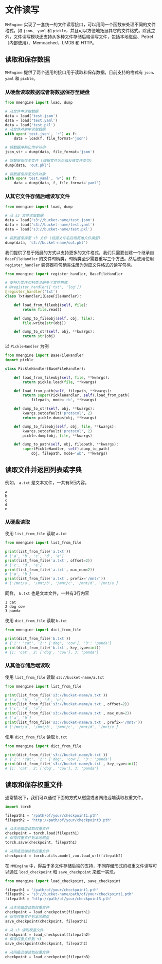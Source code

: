 # 文件读写

`MMEngine` 实现了一套统一的文件读写接口，可以用同一个函数来处理不同的文件格式，如 `json`、
`yaml` 和 `pickle`，并且可以方便地拓展其它的文件格式。除此之外，文件读写模块还支持从多种文件存储后端读写文件，包括本地磁盘、Petrel（内部使用）、Memcached、LMDB 和 HTTP。

## 读取和保存数据

`MMEngine` 提供了两个通用的接口用于读取和保存数据，目前支持的格式有 `json`、`yaml` 和
`pickle`。

### 从硬盘读取数据或者将数据保存至硬盘

```python
from mmengine import load, dump

# 从文件中读取数据
data = load('test.json')
data = load('test.yaml')
data = load('test.pkl')
# 从文件对象中读取数据
with open('test.json', 'r') as f:
    data = load(f, file_format='json')

# 将数据序列化为字符串
json_str = dump(data, file_format='json')

# 将数据保存至文件 (根据文件名后缀反推文件类型)
dump(data, 'out.pkl')

# 将数据保存至文件对象
with open('test.yaml', 'w') as f:
    data = dump(data, f, file_format='yaml')
```

### 从其它文件存储后端读写文件

```python
from mmengine import load, dump

# 从 s3 文件读取数据
data = load('s3://bucket-name/test.json')
data = load('s3://bucket-name/test.yaml')
data = load('s3://bucket-name/test.pkl')

# 将数据保存至 s3 文件 (根据文件名后缀反推文件类型)
dump(data, 's3://bucket-name/out.pkl')
```

我们提供了易于拓展的方式以支持更多的文件格式，我们只需要创建一个继承自 `BaseFileHandler` 的文件句柄类，句柄类至少需要重写三个方法。然后使用使用 `register_handler` 装饰器将句柄类注册为对应文件格式的读写句柄。

```python
from mmengine import register_handler, BaseFileHandler

# 支持为文件句柄类注册多个文件格式
# @register_handler(['txt', 'log'])
@register_handler('txt')
class TxtHandler1(BaseFileHandler):

    def load_from_fileobj(self, file):
        return file.read()

    def dump_to_fileobj(self, obj, file):
        file.write(str(obj))

    def dump_to_str(self, obj, **kwargs):
        return str(obj)
```

以 `PickleHandler` 为例

```python
from mmengine import BaseFileHandler
import pickle

class PickleHandler(BaseFileHandler):

    def load_from_fileobj(self, file, **kwargs):
        return pickle.load(file, **kwargs)

    def load_from_path(self, filepath, **kwargs):
        return super(PickleHandler, self).load_from_path(
            filepath, mode='rb', **kwargs)

    def dump_to_str(self, obj, **kwargs):
        kwargs.setdefault('protocol', 2)
        return pickle.dumps(obj, **kwargs)

    def dump_to_fileobj(self, obj, file, **kwargs):
        kwargs.setdefault('protocol', 2)
        pickle.dump(obj, file, **kwargs)

    def dump_to_path(self, obj, filepath, **kwargs):
        super(PickleHandler, self).dump_to_path(
            obj, filepath, mode='wb', **kwargs)
```

## 读取文件并返回列表或字典

例如， `a.txt` 是文本文件，一共有5行内容。

```
a
b
c
d
e
```

### 从硬盘读取

使用 `list_from_file` 读取 `a.txt`

```python
from mmengine import list_from_file

print(list_from_file('a.txt'))
# ['a', 'b', 'c', 'd', 'e']
print(list_from_file('a.txt', offset=2))
# ['c', 'd', 'e']
print(list_from_file('a.txt', max_num=2))
# ['a', 'b']
print(list_from_file('a.txt', prefix='/mnt/'))
# ['/mnt/a', '/mnt/b', '/mnt/c', '/mnt/d', '/mnt/e']
```

同样， `b.txt` 也是文本文件，一共有3行内容

```
1 cat
2 dog cow
3 panda
```

使用 `dict_from_file` 读取 `b.txt`

```python
from mmengine import dict_from_file

print(dict_from_file('b.txt'))
# {'1': 'cat', '2': ['dog', 'cow'], '3': 'panda'}
print(dict_from_file('b.txt', key_type=int))
# {1: 'cat', 2: ['dog', 'cow'], 3: 'panda'}
```

### 从其他存储后端读取

使用 `list_from_file` 读取 `s3://bucket-name/a.txt`

```python
from mmengine import list_from_file

print(list_from_file('s3://bucket-name/a.txt'))
# ['a', 'b', 'c', 'd', 'e']
print(list_from_file('s3://bucket-name/a.txt', offset=2))
# ['c', 'd', 'e']
print(list_from_file('s3://bucket-name/a.txt', max_num=2))
# ['a', 'b']
print(list_from_file('s3://bucket-name/a.txt', prefix='/mnt/'))
# ['/mnt/a', '/mnt/b', '/mnt/c', '/mnt/d', '/mnt/e']
```

使用 `dict_from_file` 读取 `b.txt`

```python
from mmengine import dict_from_file

print(dict_from_file('s3://bucket-name/b.txt'))
# {'1': 'cat', '2': ['dog', 'cow'], '3': 'panda'}
print(dict_from_file('s3://bucket-name/b.txt', key_type=int))
# {1: 'cat', 2: ['dog', 'cow'], 3: 'panda'}
```

## 读取和保存权重文件

通常情况下，我们可以通过下面的方式从磁盘或者网络远端读取权重文件。

```python
import torch

filepath1 = '/path/of/your/checkpoint1.pth'
filepath2 = 'http://path/of/your/checkpoint3.pth'

# 从本地磁盘读取权重文件
checkpoint = torch.load(filepath1)
# 保存权重文件到本地磁盘
torch.save(checkpoint, filepath1)

# 从网络远端读取权重文件
checkpoint = torch.utils.model_zoo.load_url(filepath2)
```

在 `MMEngine` 中，得益于多文件存储后端的支持，不同存储形式的权重文件读写可以通过
`load_checkpoint` 和 `save_checkpoint` 来统一实现。

```python
from mmengine import load_checkpoint, save_checkpoint

filepath1 = '/path/of/your/checkpoint1.pth'
filepath2 = 's3://bucket-name/path/of/your/checkpoint1.pth'
filepath3 = 'http://path/of/your/checkpoint3.pth'

# 从本地磁盘读取权重文件
checkpoint = load_checkpoint(filepath1)
# 保存权重文件到本地磁盘
save_checkpoint(checkpoint, filepath1)

# 从 s3 读取权重文件
checkpoint = load_checkpoint(filepath2)
# 保存权重文件到 s3
save_checkpoint(checkpoint, filepath2)

# 从网络远端读取权重文件
checkpoint = load_checkpoint(filepath3)
```
